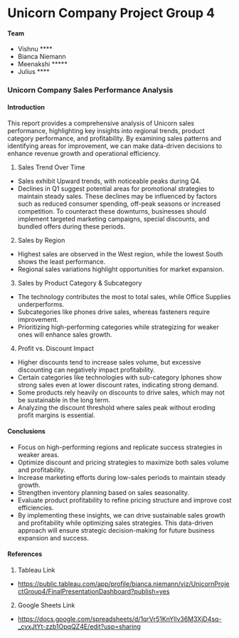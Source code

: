 
# Unicorn Company Project Group 4
#### Team 
- Vishnu ****
- Bianca Niemann
- Meenakshi *****
- Julius ****

### Unicorn Company Sales Performance Analysis
#### Introduction
This report provides a comprehensive analysis of Unicorn sales performance, highlighting key insights into regional trends, product category performance, and profitability. By examining sales patterns and identifying areas for improvement, we can make data-driven decisions to enhance revenue growth and operational efficiency.

1.  Sales Trend Over Time 
* Sales exhibit Upward trends, with noticeable peaks during Q4.
* Declines in Q1 suggest potential areas for promotional strategies to maintain steady sales. These declines may be influenced by factors such as reduced consumer spending, off-peak seasons or increased competition. To counteract these downturns, businesses should implement targeted marketing campaigns, special discounts, and bundled offers during these periods. 

2. Sales by Region
* Highest sales are observed in the West region, while the lowest South shows the least performance.
* Regional sales variations highlight opportunities for market expansion.

3. Sales by Product Category & Subcategory
* The technology contributes the most to total sales, while Office Supplies underperforms.
* Subcategories like phones drive sales, whereas fasteners require improvement.
* Prioritizing high-performing categories while strategizing for weaker ones will enhance sales growth.

4. Profit vs. Discount Impact
* Higher discounts tend to increase sales volume, but excessive discounting can negatively impact profitability.
* Certain categories like technologies with sub-category Iphones show strong sales even at lower discount rates, indicating strong demand.
* Some products rely heavily on discounts to drive sales, which may not be sustainable in the long term.
* Analyzing the discount threshold where sales peak without eroding profit margins is essential.

#### Conclusions
* Focus on high-performing regions and replicate success strategies in weaker areas.
* Optimize discount and pricing strategies to maximize both sales volume and profitability.
* Increase marketing efforts during low-sales periods to maintain steady growth.
* Strengthen inventory planning based on sales seasonality.
* Evaluate product profitability to refine pricing structure and improve cost efficiencies.
* By implementing these insights, we can drive sustainable sales growth and profitability while optimizing sales strategies. This data-driven approach will ensure strategic decision-making for future business expansion and success.

#### References
1. Tableau Link
  * https://public.tableau.com/app/profile/bianca.niemann/viz/UnicornProjectGroup4/FinalPresentationDashboard?publish=yes

2. Google Sheets Link
  * https://docs.google.com/spreadsheets/d/1qrVr51KnYllv36M3XjD4sq-_cvxJtYt-zzb1OpqQZ4E/edit?usp=sharing
